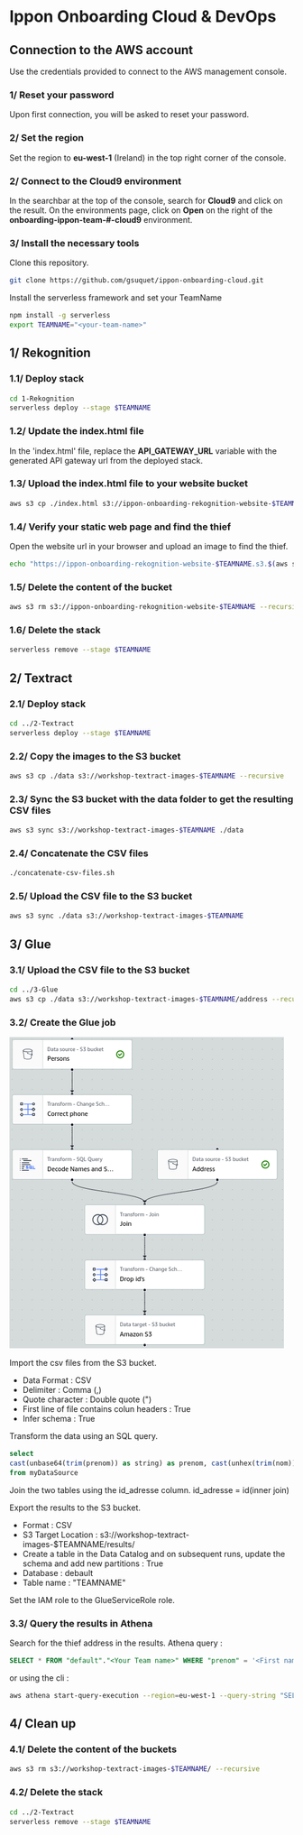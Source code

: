 # Ippon Onboarding Cloud & DevOps

## Connection to the AWS account
Use the credentials provided to connect to the AWS management console.

### 1/ Reset your password
Upon first connection, you will be asked to reset your password.

### 2/ Set the region
Set the region to **eu-west-1** (Ireland) in the top right corner of the console.

### 2/ Connect to the Cloud9 environment
In the searchbar at the top of the console, search for **Cloud9** and click on the result.
On the environments page, click on **Open** on the right of the **onboarding-ippon-team-#-cloud9** environment.

### 3/ Install the necessary tools
Clone this repository.
```bash
git clone https://github.com/gsuquet/ippon-onboarding-cloud.git
```

Install the serverless framework and set your TeamName
```bash
npm install -g serverless
export TEAMNAME="<your-team-name>"
```

## 1/ Rekognition
### 1.1/ Deploy stack
```bash
cd 1-Rekognition
serverless deploy --stage $TEAMNAME
```

### 1.2/ Update the index.html file
In the 'index.html' file, replace the **API_GATEWAY_URL** variable with the generated API gateway url from the deployed stack.

### 1.3/ Upload the index.html file to your website bucket
```bash
aws s3 cp ./index.html s3://ippon-onboarding-rekognition-website-$TEAMNAME
```

### 1.4/ Verify your static web page and find the thief
Open the website url in your browser and upload an image to find the thief.
```bash
echo "https://ippon-onboarding-rekognition-website-$TEAMNAME.s3.$(aws s3api get-bucket-location --bucket ippon-onboarding-rekognition-website-$TEAMNAME --output text).amazonaws.com/index.html"
```

### 1.5/ Delete the content of the bucket
```bash
aws s3 rm s3://ippon-onboarding-rekognition-website-$TEAMNAME --recursive
```

### 1.6/ Delete the stack
```bash
serverless remove --stage $TEAMNAME
```

## 2/ Textract
### 2.1/ Deploy stack
```bash
cd ../2-Textract
serverless deploy --stage $TEAMNAME
```

### 2.2/ Copy the images to the S3 bucket
```bash
aws s3 cp ./data s3://workshop-textract-images-$TEAMNAME --recursive
```

### 2.3/ Sync the S3 bucket with the data folder to get the resulting CSV files
```bash
aws s3 sync s3://workshop-textract-images-$TEAMNAME ./data
```

### 2.4/ Concatenate the CSV files
```bash
./concatenate-csv-files.sh
```

### 2.5/ Upload the CSV file to the S3 bucket
```bash
aws s3 sync ./data s3://workshop-textract-images-$TEAMNAME
```

## 3/ Glue
### 3.1/ Upload the CSV file to the S3 bucket
```bash
cd ../3-Glue
aws s3 cp ./data s3://workshop-textract-images-$TEAMNAME/address --recursive
```

### 3.2/ Create the Glue job
![Glue job](./3-Glue/images/glue-job.png)

Import the csv files from the S3 bucket.
- Data Format : CSV
- Delimiter : Comma (,)
- Quote character : Double quote (")
- First line of file contains colun headers : True
- Infer schema : True

Transform the data using an SQL query.
```sql
select
cast(unbase64(trim(prenom)) as string) as prenom, cast(unhex(trim(nom)) as string) as nom, trim(telephone) as telephone, trim(id_adresse) as id_adresse
from myDataSource
```

Join the two tables using the id_adresse column.
id_adresse = id(inner join)

Export the results to the S3 bucket.
- Format : CSV
- S3 Target Location : s3://workshop-textract-images-$TEAMNAME/results/
- Create a table in the Data Catalog and on subsequent runs, update the schema and add new partitions : True
- Database : debault
- Table name : "TEAMNAME"

Set the IAM role to the GlueServiceRole role.


### 3.3/ Query the results in Athena
Search for the thief address in the results.
Athena query : 
```sql
SELECT * FROM "default"."<Your Team name>" WHERE "prenom" = '<First name of the thief>'
```
or using the cli :
```bash
aws athena start-query-execution --region=eu-west-1 --query-string "SELECT * FROM \"default\".\"$TEAMNAME\" WHERE \"prenom\" = '<First name of the thief>'" --result-configuration OutputLocation=s3://workshop-textract-images-$TEAMNAME/query-results/
```


## 4/ Clean up
### 4.1/ Delete the content of the buckets
```bash
aws s3 rm s3://workshop-textract-images-$TEAMNAME/ --recursive
```

### 4.2/ Delete the stack
```bash
cd ../2-Textract
serverless remove --stage $TEAMNAME
```

